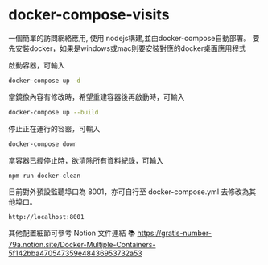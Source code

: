 # docker-compose-visits

一個簡單的訪問網絡應用, 使用 nodejs構建,並由docker-compose自動部署。
要先安裝docker，如果是windows或mac則要安裝對應的docker桌面應用程式

啟動容器，可輸入
```bash
docker-compose up -d
```

當鏡像內容有修改時，希望重建容器後再啟動時，可輸入
```bash
docker-compose up --build
```

停止正在運行的容器，可輸入
```bash
docker-compose down
```

當容器已經停止時，欲清除所有資料紀錄，可輸入
```bash
npm run docker-clean
```

目前對外預設監聽埠口為 8001，亦可自行至 docker-compose.yml 去修改為其他埠口。
```
http://localhost:8001
```


其他配置細節可參考 Notion 文件連結 📚 https://gratis-number-79a.notion.site/Docker-Multiple-Containers-5f142bba470547359e48436953732a53
